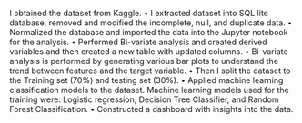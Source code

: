 I obtained the dataset from Kaggle.
• I extracted dataset into SQL lite database, removed and modified the incomplete, null, and duplicate data.
• Normalized the database and imported the data into the Jupyter notebook for the analysis.
• Performed Bi-variate analysis and created derived variables and then created a new table with updated columns.
• Bi-variate analysis is performed by generating various bar plots to understand the trend between features and the target variable.
• Then I split the dataset to the Training set (70%) and testing set (30%).
• Applied machine learning classification models to the dataset. Machine learning models used for the training were: Logistic regression, Decision Tree Classifier, and Random Forest Classification.
• Constructed a dashboard with insights into the data.
